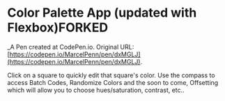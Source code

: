 # Color Palette App (updated with Flexbox)FORKED
 _A Pen created at CodePen.io. Original URL: [https://codepen.io/MarcelPenn/pen/dxMGLJ](https://codepen.io/MarcelPenn/pen/dxMGLJ).

 Click on a square to quickly edit that square's color.
Use the compass to access Batch Codes, Randomize Colors and the soon to come, Offsetting which will allow you to choose hues/saturation, contrast, etc..